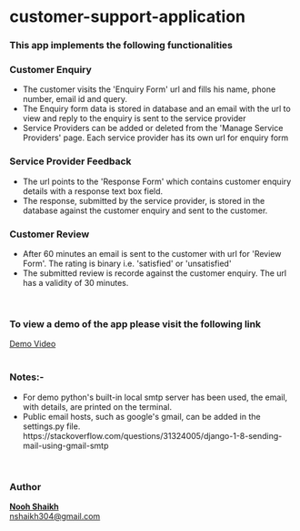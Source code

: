 # customer-support-application

### This app implements the following functionalities

### Customer Enquiry</br>
<ul>
    <li>
        The customer visits the 'Enquiry Form' url and fills his name, phone number, email id and query.
    </li>
    <li>
        The Enquiry form data is stored in database and an email with the url to view and reply to the enquiry is sent to the service provider
    </li>
    <li>
        Service Providers can be added or deleted from the 'Manage Service Providers' page. Each service provider has its own url for enquiry form
    </li>
</ul> 

### Service Provider Feedback</br>
<ul>
    <li>
        The url points to the 'Response Form' which contains customer enquiry details with a response text box field.
    </li>
    <li>
        The response, submitted by the service provider, is stored in the database against the customer enquiry and sent to the customer.
    </li>
</ul>

### Customer Review</br>
<ul>
    <li>
        After 60 minutes an email is sent to the customer with url for 'Review Form'. The rating is binary i.e. 'satisfied' or 'unsatisfied'
    </li>
    <li>
        The submitted review is recorde against the customer enquiry. The url has a validity of 30 minutes.
    </li>
</ul>
</br>

### To view a demo of the app please visit the following link
<a href="https://drive.google.com/file/d/1tPgOtXxiJiXoL0DpgkR5qfmCPeYq6nWS/view?usp=sharing" target="_blank">Demo Video</a></br></br>

### Notes:-
<ul>
    <li>
        For demo python's built-in local smtp server has been used, the email, with details, are printed on the terminal.
    </li>
    <li>
        Public email hosts, such as google's gmail, can be added in the settings.py file.</br>
        <a>https://stackoverflow.com/questions/31324005/django-1-8-sending-mail-using-gmail-smtp</a>
    </li>
</ul>

<br>

### Author
__[Nooh Shaikh](https://github.com/n37hk)__</br>
nshaikh304@gmail.com